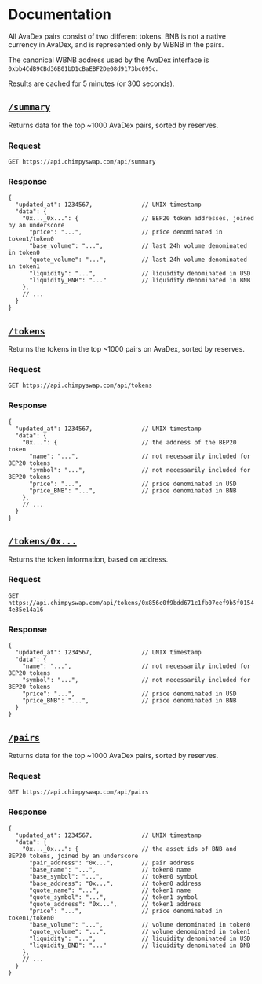 # Documentation

All AvaDex pairs consist of two different tokens. BNB is not a native currency in AvaDex, and is represented only by WBNB in the pairs. 

The canonical WBNB address used by the AvaDex interface is `0xbb4CdB9CBd36B01bD1cBaEBF2De08d9173bc095c`.

Results are cached for 5 minutes (or 300 seconds).

## [`/summary`](https://api.chimpyswap.com/api/summary)

Returns data for the top ~1000 AvaDex pairs, sorted by reserves. 

### Request

`GET https://api.chimpyswap.com/api/summary`

### Response

```json5
{
  "updated_at": 1234567,              // UNIX timestamp
  "data": {
    "0x..._0x...": {                  // BEP20 token addresses, joined by an underscore
      "price": "...",                 // price denominated in token1/token0
      "base_volume": "...",           // last 24h volume denominated in token0
      "quote_volume": "...",          // last 24h volume denominated in token1
      "liquidity": "...",             // liquidity denominated in USD
      "liquidity_BNB": "..."          // liquidity denominated in BNB
    },
    // ...
  }
}
```

## [`/tokens`](https://api.chimpyswap.com/api/tokens)

Returns the tokens in the top ~1000 pairs on AvaDex, sorted by reserves.

### Request

`GET https://api.chimpyswap.com/api/tokens`

### Response

```json5
{
  "updated_at": 1234567,              // UNIX timestamp
  "data": {
    "0x...": {                        // the address of the BEP20 token
      "name": "...",                  // not necessarily included for BEP20 tokens
      "symbol": "...",                // not necessarily included for BEP20 tokens
      "price": "...",                 // price denominated in USD
      "price_BNB": "...",             // price denominated in BNB
    },
    // ...
  }
}
```

## [`/tokens/0x...`](https://api.chimpyswap.com/api/tokens/0x856c0f9bdd671c1fb07eef9b5f01544e35e14a16)

Returns the token information, based on address.

### Request

`GET https://api.chimpyswap.com/api/tokens/0x856c0f9bdd671c1fb07eef9b5f01544e35e14a16`

### Response

```json5
{
  "updated_at": 1234567,              // UNIX timestamp
  "data": {
    "name": "...",                    // not necessarily included for BEP20 tokens
    "symbol": "...",                  // not necessarily included for BEP20 tokens
    "price": "...",                   // price denominated in USD
    "price_BNB": "...",               // price denominated in BNB
  }
}
```

## [`/pairs`](https://api.chimpyswap.com/api/pairs)

Returns data for the top ~1000 AvaDex pairs, sorted by reserves.

### Request

`GET https://api.chimpyswap.com/api/pairs`

### Response

```json5
{
  "updated_at": 1234567,              // UNIX timestamp
  "data": {
    "0x..._0x...": {                  // the asset ids of BNB and BEP20 tokens, joined by an underscore
      "pair_address": "0x...",        // pair address
      "base_name": "...",             // token0 name
      "base_symbol": "...",           // token0 symbol
      "base_address": "0x...",        // token0 address
      "quote_name": "...",            // token1 name
      "quote_symbol": "...",          // token1 symbol
      "quote_address": "0x...",       // token1 address
      "price": "...",                 // price denominated in token1/token0
      "base_volume": "...",           // volume denominated in token0
      "quote_volume": "...",          // volume denominated in token1
      "liquidity": "...",             // liquidity denominated in USD
      "liquidity_BNB": "..."          // liquidity denominated in BNB
    },
    // ...
  }
}
```
